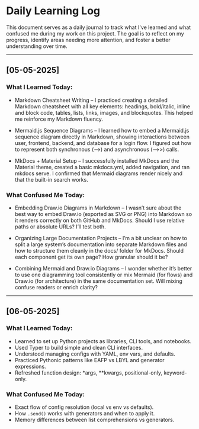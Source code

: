 # Daily Learning Log

This document serves as a daily journal to track what I've learned and what confused me during my work on this project. The goal is to reflect on my progress, identify areas needing more attention, and foster a better understanding over time.

---

## [05-05-2025]

### What I Learned Today:

* Markdown Cheatsheet Writing – I practiced creating a detailed Markdown cheatsheet with all key elements: headings, bold/italic, inline and block code, tables, lists, links, images, and blockquotes. This helped me reinforce my Markdown fluency.

* Mermaid.js Sequence Diagrams – I learned how to embed a Mermaid.js sequence diagram directly in Markdown, showing interactions between user, frontend, backend, and database for a login flow. I figured out how to represent both synchronous (-->) and asynchronous (-->>) calls.

* MkDocs + Material Setup – I successfully installed MkDocs and the Material theme, created a basic mkdocs.yml, added navigation, and ran mkdocs serve. I confirmed that Mermaid diagrams render nicely and that the built-in search works.

### What Confused Me Today:

* Embedding Draw.io Diagrams in Markdown – I wasn’t sure about the best way to embed Draw.io (exported as SVG or PNG) into Markdown so it renders correctly on both GitHub and MkDocs. Should I use relative paths or absolute URLs? I’ll test both.

* Organizing Large Documentation Projects – I’m a bit unclear on how to split a large system’s documentation into separate Markdown files and how to structure them cleanly in the docs/ folder for MkDocs. Should each component get its own page? How granular should it be?

* Combining Mermaid and Draw.io Diagrams – I wonder whether it’s better to use one diagramming tool consistently or mix Mermaid (for flows) and Draw.io (for architecture) in the same documentation set. Will mixing confuse readers or enrich clarity?

---

## [06-05-2025]

### What I Learned Today:

* Learned to set up Python projects as libraries, CLI tools, and notebooks.  
* Used Typer to build simple and clean CLI interfaces.  
* Understood managing configs with YAML, env vars, and defaults.  
* Practiced Pythonic patterns like EAFP vs LBYL and generator expressions.  
* Refreshed function design: *args, **kwargs, positional-only, keyword-only.

### What Confused Me Today:

* Exact flow of config resolution (local vs env vs defaults).  
* How `.send()` works with generators and when to apply it.  
* Memory differences between list comprehensions vs generators.
